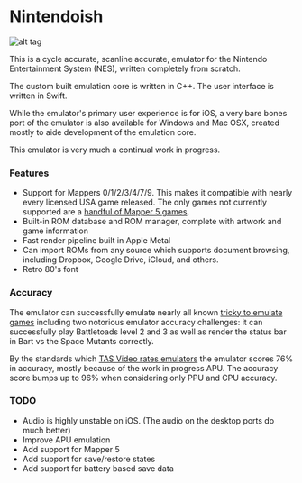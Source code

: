 # Nintendoish

![alt tag](https://www.dropbox.com/s/yuu31rc0n40yqvg/Screens.png?raw=1)

This is a cycle accurate, scanline accurate, emulator for the Nintendo Entertainment System (NES), written completely from scratch.

The custom built emulation core is written in C++. The user interface is written in Swift.

While the emulator's primary user experience is for iOS, a very bare bones port of the emulator is also available for Windows and Mac OSX, created mostly to aide development of the emulation core.

This emulator is very much a continual work in progress.

### Features

- Support for Mappers 0/1/2/3/4/7/9. This makes it compatible with nearly every licensed USA game released. The only games not currently supported are a [handful of Mapper 5 games](http://bootgod.dyndns.org:7777/search.php?ines=5&group=groupid).
- Built-in ROM database and ROM manager, complete with artwork and game information
- Fast render pipeline built in Apple Metal
- Can import ROMs from any source which supports document browsing, including Dropbox, Google Drive, iCloud, and others.
- Retro 80's font

### Accuracy

The emulator can successfully emulate nearly all known [tricky to emulate games](https://wiki.nesdev.com/w/index.php/Tricky-to-emulate_games) including two notorious emulator accuracy challenges: it can successfully play Battletoads level 2 and 3 as well as render the status bar in Bart vs the Space Mutants correctly.

By the standards which [TAS Video rates emulators](http://tasvideos.org/EmulatorResources/NESAccuracyTests.html) the emulator scores 76% in accuracy, mostly because of the work in progress APU. The accuracy score bumps up to 96% when considering only PPU and CPU accuracy. 

### TODO
- Audio is highly unstable on iOS. (The audio on the desktop ports do much better)
- Improve APU emulation
- Add support for Mapper 5
- Add support for save/restore states
- Add support for battery based save data

